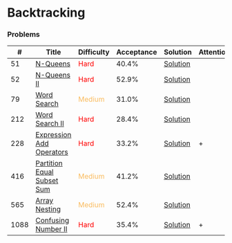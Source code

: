 Backtracking
===

### Problems
| #   | Title    |   Difficulty | Acceptance | Solution  | Attention |
| --- | --- | --- | --- | --- | --- |
|51 | [N-Queens](https://leetcode.com/problems/n-queens/) | <span style="color:red">Hard</span> | 40.4% |[Solution](../problems/51.md) ||
|52 | [N-Queens II](https://leetcode.com/problems/n-queens-ii/) | <span style="color:red">Hard</span> | 52.9% |[Solution](../problems/52.md)||
|79   |  [Word Search](https://leetcode.com/problems/word-search/) | <span style="color:#FABC60">Medium</span> |31.0%|[Solution](../problems/79.md)| |
|212 | [Word Search II](https://leetcode.com/problems/word-search-ii/) | <span style="color:red">Hard</span> | 28.4% |[Solution](../problems/212.md)||
|228 | [Expression Add Operators](https://leetcode.com/problems/expression-add-operators) | <span style="color:red">Hard</span> | 33.2% |[Solution](../problems/282.md)| + |
|416 | [Partition Equal Subset Sum](https://leetcode.com/problems/partition-equal-subset-sum/) | <span style="color:#FABC60">Medium</span> | 41.2% |[Solution](../problems/416.md) | |
|565 | [Array Nesting](https://leetcode.com/problems/array-nesting/) | <span style="color:#FABC60">Medium</span> | 52.4% |[Solution](../problems/565.md)||
|1088 | [Confusing Number II](https://leetcode.com/problems/confusing-number-ii/) | <span style="color:red">Hard</span>| 35.4% |[Solution](../problems/1088.md) | + |
